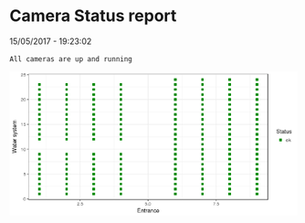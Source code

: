 Camera Status report
================
15/05/2017 - 19:23:02

    All cameras are up and running

![](camreport_files/figure-markdown_github/unnamed-chunk-2-1.png)
